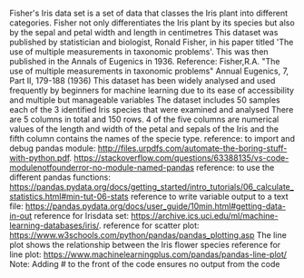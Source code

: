 Fisher's Iris data set is a set of data that classes the Iris plant into different categories.
Fisher not only differentiates the Iris plant by its species but also by the sepal and petal width and length in centimetres
This dataset was published by statistician and biologist, Ronald Fisher, in his paper titled 'The use of multiple measurements in taxonomic problems'. This was then published in the Annals of Eugenics in 1936. 
Reference: Fisher,R.A. "The use of multiple measurements in taxonomic problems" Annual Eugenics, 7, Part II, 179-188 (1936)
This dataset has been widely analysed and used frequently by beginners for machine learning due to its ease of accessibility and multiple but manageable variables 
The dataset includes 50 samples each of the 3 identified Iris species that were examined and analysed
There are 5 columns in total and 150 rows. 4 of the five columns are numerical values of the length and width of the petal and sepals of the Iris and the fifth column contains the names of the specie type.
reference: to import and debug pandas module: http://files.urpdfs.com/automate-the-boring-stuff-with-python.pdf.  https://stackoverflow.com/questions/63388135/vs-code-modulenotfounderror-no-module-named-pandas
reference: to use the different pandas functions: https://pandas.pydata.org/docs/getting_started/intro_tutorials/06_calculate_statistics.html#min-tut-06-stats
reference to write variable output to a text file: https://pandas.pydata.org/docs/user_guide/10min.html#getting-data-in-out
reference for Irisdata set: https://archive.ics.uci.edu/ml/machine-learning-databases/iris/. 
reference for scatter plot: https://www.w3schools.com/python/pandas/pandas_plotting.asp
The line plot shows the relationship between the Iris flower species
reference for line plot: https://www.machinelearningplus.com/pandas/pandas-line-plot/
Note: Adding # to the front of the code ensures no output from the code
